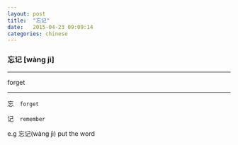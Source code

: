 ```yaml
---
layout: post
title:  "忘记"
date:   2015-04-23 09:09:14
categories: chinese
---
```

### 忘记 [wàng jì]
-----------

forget

-----------

忘　`forget`

记　`remember`

e.g  忘记(wàng jì) put the word




